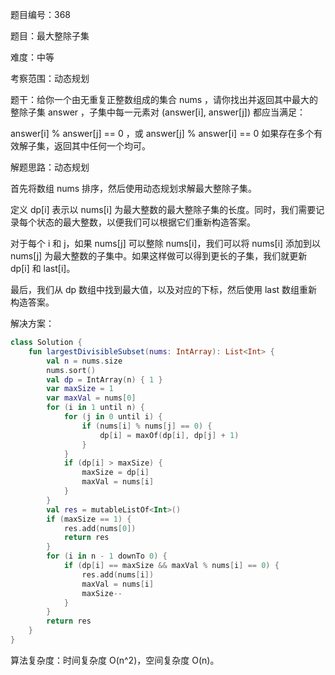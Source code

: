 题目编号：368

题目：最大整除子集

难度：中等

考察范围：动态规划

题干：给你一个由无重复正整数组成的集合 nums ，请你找出并返回其中最大的整除子集 answer ，子集中每一元素对 (answer[i], answer[j]) 都应当满足：

answer[i] % answer[j] == 0 ，或
answer[j] % answer[i] == 0
如果存在多个有效解子集，返回其中任何一个均可。

解题思路：动态规划

首先将数组 nums 排序，然后使用动态规划求解最大整除子集。

定义 dp[i] 表示以 nums[i] 为最大整数的最大整除子集的长度。同时，我们需要记录每个状态的最大整数，以便我们可以根据它们重新构造答案。

对于每个 i 和 j，如果 nums[j] 可以整除 nums[i]，我们可以将 nums[i] 添加到以 nums[j] 为最大整数的子集中。如果这样做可以得到更长的子集，我们就更新 dp[i] 和 last[i]。

最后，我们从 dp 数组中找到最大值，以及对应的下标，然后使用 last 数组重新构造答案。

解决方案：

```kotlin
class Solution {
    fun largestDivisibleSubset(nums: IntArray): List<Int> {
        val n = nums.size
        nums.sort()
        val dp = IntArray(n) { 1 }
        var maxSize = 1
        var maxVal = nums[0]
        for (i in 1 until n) {
            for (j in 0 until i) {
                if (nums[i] % nums[j] == 0) {
                    dp[i] = maxOf(dp[i], dp[j] + 1)
                }
            }
            if (dp[i] > maxSize) {
                maxSize = dp[i]
                maxVal = nums[i]
            }
        }
        val res = mutableListOf<Int>()
        if (maxSize == 1) {
            res.add(nums[0])
            return res
        }
        for (i in n - 1 downTo 0) {
            if (dp[i] == maxSize && maxVal % nums[i] == 0) {
                res.add(nums[i])
                maxVal = nums[i]
                maxSize--
            }
        }
        return res
    }
}
```

算法复杂度：时间复杂度 O(n^2)，空间复杂度 O(n)。